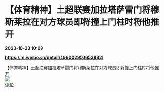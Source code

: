 # 【体育精神】土超联赛加拉塔萨雷门将穆斯莱拉在对方球员即将撞上门柱时将他推开

**2023-10-23 10:09**

**https://m.weibo.cn/detail/4960029506538821**

【体育精神】土超联赛加拉塔萨雷门将穆斯莱拉在对方球员即将撞上门柱时将他推开  
![](https://img3.chouti.com/CHOUTI_231023_7E13804D5B5F451E8782EC6BF20E63FB.jpg)  
[评论](https://m.chouti.com/link/40378012)